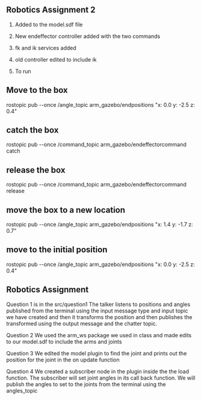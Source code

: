 ## Robotics Assignment 2 

1. Added to the model.sdf file 
2. New endeffector controller added with the two commands 
3. fk and ik services added 
4. old controller edited to include ik 

5. To run 

## Move to the box 

rostopic pub --once /angle_topic arm_gazebo/endpositions "x: 0.0
y: -2.5
z: 0.4" 

## catch the box 
rostopic pub --once /command_topic arm_gazebo/endeffectorcommand catch

## release the box 
rostopic pub --once /command_topic arm_gazebo/endeffectorcommand  release

## move the box to a new location 
rostopic pub --once /angle_topic arm_gazebo/endpositions "x: 1.4
y: -1.7
z: 0.7" 

## move to the initial position 
rostopic pub --once /angle_topic arm_gazebo/endpositions "x: 0.0
y: -2.5
z: 0.4" 


## Robotics Assignment

Question 1 is in the src/question1 
The talker listens to positions and angles published from the terminal using the input message type and 
input topic we have created and then it transforms the position and then publishes the transformed using 
the output message and the chatter topic.

Question 2
We used the arm_ws package we used in class and made edits to our model.sdf to include the arms and joints 

Question 3
We edited the model plugin to find the joint and prints out the position for the joint in the on update function

Question 4 
We created a subscriber node in the plugin inside the the load function. The subscriber will set joint angles in its 
call back function. We will publish the angles to set to the joints from the terminal using the angles_topic